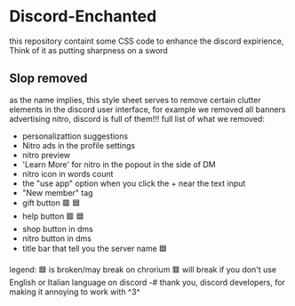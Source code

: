 # Discord-Enchanted
this repository containt some CSS code to enhance the discord expirience, Think of it as putting sharpness on a sword 

## Slop removed
as the name implies, this style sheet serves to remove certain clutter elements in the discord user interface, for example we removed all banners advertising nitro, discord is full of them!!!
full list of what we removed:
- personalizattion suggestions
- Nitro ads in the profile settings
- nitro preview
- 'Learn More' for nitro in the popout in the side of DM
- nitro icon in words count
- the "use app" option when you click the + near the text input
- "New member" tag
- gift button 🟥 🟦
- help button 🟥 🟦
- shop button in dms
- nitro button in dms
- title bar that tell you the server name 🟦

legend:
🟦 is broken/may break on chrorium
🟥 will break if you don't use English or Italian language on discord 
-# thank you, discord developers, for making it annoying to work with ^3^
